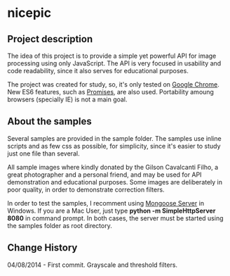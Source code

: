 nicepic
=======

Project description
-------------------
The idea of this project is to provide a simple yet powerful API for image 
processing using only JavaScript. The API is very focused in usability and 
code readability, since it also serves for educational purposes.

The project was created for study, so, it's only tested on [Google Chrome][1]. 
New ES6 features, such as [Promises][2], are also used. Portability amoung browsers
(specially IE) is not a main goal.


About the samples
-----------------
Several samples are provided in the sample folder. The samples use inline 
scripts and as few css as possible, for simplicity, since it's easier to study 
just one file than several.

All sample images where kindly donated by the Gilson Cavalcanti Filho, a great 
photographer and a personal friend, and may be used for API demonstration and 
educational purposes. Some images are deliberately in poor quality, in order to 
demonstrate correction filters.

In order to test the samples, I recomment using [Mongoose Server][3] in 
Windows. If you are a Mac User, just type **python -m SimpleHttpServer 8080**
in command prompt. In both cases, the server must be started using the samples 
folder as root directory.


Change History
--------------
04/08/2014 - First commit. Grayscale and threshold filters.

[1]: http://www.google.com/intl/pt-BR/chrome/browser/
[2]: http://www.html5rocks.com/en/tutorials/es6/promises/?redirect_from_locale=pt
[3]: https://code.google.com/p/mongoose/
